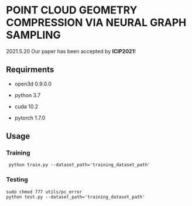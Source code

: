 # POINT CLOUD GEOMETRY COMPRESSION VIA NEURAL GRAPH SAMPLING
2021.5.20 Our paper has been accepted by **ICIP2021**!

## Requirments

- open3d 0.9.0.0

- python 3.7

- cuda 10.2 

- pytorch 1.7.0

## Usage

### Training
```shell
 python train.py --dataset_path='training_dataset_path'
```

### Testing
```shell
sudo chmod 777 utils/pc_error
python test.py --dataset_path='training_dataset_path'
```
